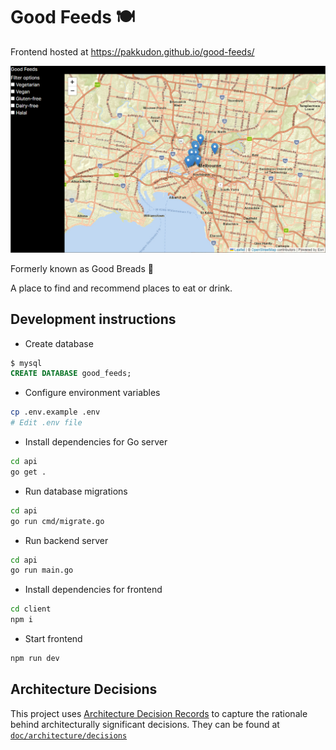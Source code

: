 # Good Feeds 🍽

Frontend hosted at https://pakkudon.github.io/good-feeds/

![screenshot](./doc/screenshot.png)

Formerly known as Good Breads 🍞

A place to find and recommend places to eat or drink.

## Development instructions
- Create database
```sql
$ mysql
CREATE DATABASE good_feeds;
```
- Configure environment variables
```sh
cp .env.example .env
# Edit .env file
```
- Install dependencies for Go server
```sh
cd api
go get .
```
- Run database migrations
```sh
cd api
go run cmd/migrate.go
```
- Run backend server
```sh
cd api
go run main.go
```
- Install dependencies for frontend
```sh
cd client
npm i
```
- Start frontend
```sh
npm run dev
```

## Architecture Decisions

This project uses [Architecture Decision Records](https://adr.github.io/) to capture the rationale behind architecturally significant decisions. They can be found at [`doc/architecture/decisions`](doc/architecture/decisions)
